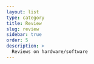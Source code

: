 ```yaml
---
layout: list
type: category
title: Review
slug: review
sidebar: true
order: 5
description: >
  Reviews on hardware/software
---
```

